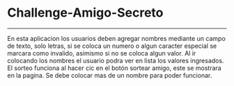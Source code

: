 # Challenge-Amigo-Secreto
***
En esta aplicacion los usuarios deben agregar nombres mediante un campo de texto, solo letras, si se coloca un numero o algun caracter especial se marcara como invalido, asimismo si no se coloca algun valor. 
Al ir colocando los nombres el usuario podra ver en lista los valores ingresados. El sorteo funciona al hacer cic en el botón sortear amigo, este se mostrara en la pagina. Se debe colocar mas de un nombre para poder funcionar.
